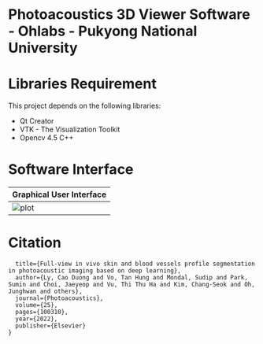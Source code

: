 # Photoacoustics 3D Viewer Software - Ohlabs - Pukyong National University
# **Libraries Requirement**
This project depends on the following libraries:
- Qt Creator
- VTK - The Visualization Toolkit
- Opencv 4.5 C++
# **Software Interface**
Graphical User Interface |
--- | 
![plot](system_design.jpg) | 
# **Citation**
```@article{ly2022full,
  title={Full-view in vivo skin and blood vessels profile segmentation in photoacoustic imaging based on deep learning},
  author={Ly, Cao Duong and Vo, Tan Hung and Mondal, Sudip and Park, Sumin and Choi, Jaeyeop and Vu, Thi Thu Ha and Kim, Chang-Seok and Oh, Junghwan and others},
  journal={Photoacoustics},
  volume={25},
  pages={100310},
  year={2022},
  publisher={Elsevier}
}

